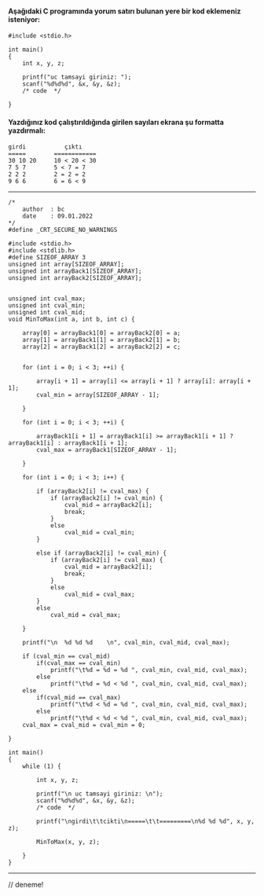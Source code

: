 #### Aşağıdaki C programında yorum satırı bulunan yere bir kod eklemeniz isteniyor:

```
#include <stdio.h>

int main()
{
	int x, y, z;

	printf("uc tamsayi giriniz: ");
	scanf("%d%d%d", &x, &y, &z);
	/* code  */

}
```

#### Yazdığınız kod çalıştırıldığında girilen sayıları ekrana şu formatta yazdırmalı:

```
girdi           çıktı
=====        ============
30 10 20     10 < 20 < 30
7 5 7        5 < 7 = 7
2 2 2        2 = 2 = 2
9 6 6        6 = 6 < 9
```
----------------------------------------------------------------------------------------
```
/*	
	author	: bc
	date	: 09.01.2022
*/
#define _CRT_SECURE_NO_WARNINGS

#include <stdio.h>
#include <stdlib.h>
#define SIZEOF_ARRAY 3
unsigned int array[SIZEOF_ARRAY];
unsigned int arrayBack1[SIZEOF_ARRAY];
unsigned int arrayBack2[SIZEOF_ARRAY];


unsigned int cval_max;
unsigned int cval_min;
unsigned int cval_mid;
void MinToMax(int a, int b, int c) { 

	array[0] = arrayBack1[0] = arrayBack2[0] = a;
	array[1] = arrayBack1[1] = arrayBack2[1] = b;
	array[2] = arrayBack1[2] = arrayBack2[2] = c;
	

	for (int i = 0; i < 3; ++i) {  
		
		array[i + 1] = array[i] <= array[i + 1] ? array[i]: array[i + 1];
		cval_min = array[SIZEOF_ARRAY - 1];

	}

	for (int i = 0; i < 3; ++i) { 

		arrayBack1[i + 1] = arrayBack1[i] >= arrayBack1[i + 1] ? arrayBack1[i] : arrayBack1[i + 1];
		cval_max = arrayBack1[SIZEOF_ARRAY - 1];

	}
	
	for (int i = 0; i < 3; i++) {  

		if (arrayBack2[i] != cval_max) {
			if (arrayBack2[i] != cval_min) {
				cval_mid = arrayBack2[i];
				break;
			}
			else
				cval_mid = cval_min;
		}
		
		else if (arrayBack2[i] != cval_min) {
			if (arrayBack2[i] != cval_max) {
				cval_mid = arrayBack2[i];
				break;
			}
			else
				cval_mid = cval_max;
		}
		else
			cval_mid = cval_max;
	
	}

	printf("\n	%d %d %d	\n", cval_min, cval_mid, cval_max);

	if (cval_min == cval_mid)
		if(cval_max == cval_min)
			printf("\t%d = %d = %d ", cval_min, cval_mid, cval_max);
		else
			printf("\t%d = %d < %d ", cval_min, cval_mid, cval_max);
	else
		if(cval_mid == cval_max)
			printf("\t%d < %d = %d ", cval_min, cval_mid, cval_max);
		else
			printf("\t%d < %d < %d ", cval_min, cval_mid, cval_max);
	cval_max = cval_mid = cval_min = 0;

}

int main()
{
	while (1) {

		int x, y, z;

		printf("\n uc tamsayi giriniz: \n");
		scanf("%d%d%d", &x, &y, &z);
		/* code  */

		printf("\ngirdi\t\tcikti\n=====\t\t=========\n%d %d %d", x, y, z);

		MinToMax(x, y, z);

	}
}

```
*********************************************************************************************************************************
// deneme!
